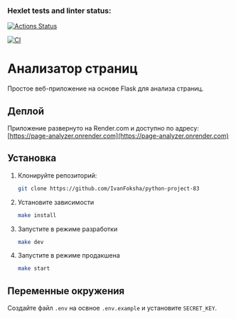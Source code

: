 ### Hexlet tests and linter status:

[![Actions Status](https://github.com/IvanFoksha/python-project-83/actions/workflows/hexlet-check.yml/badge.svg)](https://github.com/IvanFoksha/python-project-83/actions)

[![CI](https://github.com/IvanFoksha/python-project-83/actions/workflows/ci.yml/badge.svg)](https://github.com/IvanFoksha/python-project-83/actions/workflows/ci.yml)

# Анализатор страниц

Простое веб-приложение на основе Flask для анализа страниц.

## Деплой

Приложение развернуто на Render.com и доступно по адресу: [https://page-analyzer.onrender.com](https://page-analyzer.onrender.com)

## Установка

1. Клонируйте репозиторий:

   ```bash
   git clone https://github.com/IvanFoksha/python-project-83
   ```

2. Установите зависимости

   ```bash
   make install
   ```

3. Запустите в режиме разработки

   ```bash
   make dev
   ```

4. Запустите в режиме продакшена
   ```bash
   make start
   ```

## Переменные окружения

Создайте файл `.env` на освное `.env.example` и установите `SECRET_KEY`.
